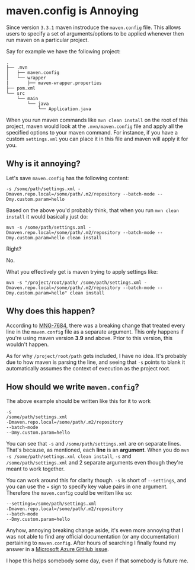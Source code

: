 # maven.config is Annoying

Since version `3.3.1` maven instroduce the `maven.config` file. This allows users to specify a set of arguments/options to be applied whenever then run maven on a particular project.

Say for example we have the following project:

```
.
├── .mvn
│   ├── maven.config
│   └── wrapper
|       ├── maven-wrapper.properties
├── pom.xml
└── src
    └── main
        └── java
            └── Application.java
```

When you run maven commands like `mvn clean install` on the root of this project, maven would look at the `.mvn/maven.config` file and apply all the specified options to your maven command. For instance, if you have a custom `settings.xml` you can place it in this file and maven will apply it for you.

## Why is it annoying?

Let's save `maven.config` has the following content:

```
-s /some/path/settings.xml -Dmaven.repo.local=/some/path/.m2/repository --batch-mode --Dmy.custom.param=hello
```

Based on the above you'd probably think, that when you run `mvn clean install` it would basically just do:

```
mvn -s /some/path/settings.xml -Dmaven.repo.local=/some/path/.m2/repository --batch-mode --Dmy.custom.param=hello clean install
```

Right?

No.

What you effectively get is maven trying to apply settings like:

```
mvn -s "/project/root/path/ /some/path/settings.xml -Dmaven.repo.local=/some/path/.m2/repository --batch-mode --Dmy.custom.param=hello" clean install
```

## Why does this happen?

According to [MNG-7684](https://issues.apache.org/jira/browse/MNG-7684), there was a breaking change that treated every line in the `maven.config` file as a separate argument. This only happens if you're using maven version **3.9** and above. Prior to this version, this wouldn't happen.

As for why `/project/root/path` gets included, I have no idea. It's probably due to how maven is parsing the line, and seeing that `-s` points to blank it automatically assumes the context of execution as the project root.

## How should we write `maven.config`?

The above example should be written like this for it to work

```
-s
/some/path/settings.xml
-Dmaven.repo.local=/some/path/.m2/repository
--batch-mode
--Dmy.custom.param=hello
```

You can see that `-s` and `/some/path/settings.xml` are on separate lines. That's because, as mentioned, each **line** is an **argument**. When you do `mvn -s /some/path/settings.xml clean install`, `-s` and `/some/path/settings.xml` and 2 separate arguments even though they're meant to work together.

You can work around this for clarity though. `-s` is short of `--settings`, and you can use the `=` sign to specify key value pairs in one argument. Therefore the `maven.config` could be written like so:

```
--settings=/some/path/settings.xml
-Dmaven.repo.local=/some/path/.m2/repository
--batch-mode
--Dmy.custom.param=hello
```

Anyhow, annoying breaking change aside, it's even more annoying that I was not able to find any official documentation (or any documentation) pertaining to `maven.config`. After hours of searching I finally found my answer in a [Microsoft Azure GitHub issue](https://github.com/Azure/reliable-web-app-pattern-java/issues/35#issuecomment-1660163133).

I hope this helps somebody some day, even if that somebody is future me.
